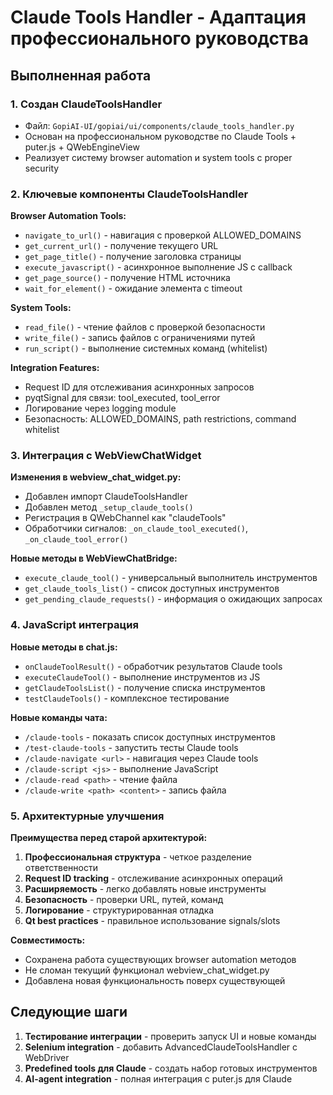 # Claude Tools Handler - Адаптация профессионального руководства

## Выполненная работа

### 1. Создан ClaudeToolsHandler
- Файл: `GopiAI-UI/gopiai/ui/components/claude_tools_handler.py`
- Основан на профессиональном руководстве по Claude Tools + puter.js + QWebEngineView
- Реализует систему browser automation и system tools с proper security

### 2. Ключевые компоненты ClaudeToolsHandler

**Browser Automation Tools:**
- `navigate_to_url()` - навигация с проверкой ALLOWED_DOMAINS  
- `get_current_url()` - получение текущего URL
- `get_page_title()` - получение заголовка страницы
- `execute_javascript()` - асинхронное выполнение JS с callback
- `get_page_source()` - получение HTML источника
- `wait_for_element()` - ожидание элемента с timeout

**System Tools:**
- `read_file()` - чтение файлов с проверкой безопасности
- `write_file()` - запись файлов с ограничениями путей
- `run_script()` - выполнение системных команд (whitelist)

**Integration Features:**
- Request ID для отслеживания асинхронных запросов
- pyqtSignal для связи: tool_executed, tool_error
- Логирование через logging module
- Безопасность: ALLOWED_DOMAINS, path restrictions, command whitelist

### 3. Интеграция с WebViewChatWidget

**Изменения в webview_chat_widget.py:**
- Добавлен импорт ClaudeToolsHandler
- Добавлен метод `_setup_claude_tools()` 
- Регистрация в QWebChannel как "claudeTools"
- Обработчики сигналов: `_on_claude_tool_executed()`, `_on_claude_tool_error()`

**Новые методы в WebViewChatBridge:**
- `execute_claude_tool()` - универсальный выполнитель инструментов
- `get_claude_tools_list()` - список доступных инструментов  
- `get_pending_claude_requests()` - информация о ожидающих запросах

### 4. JavaScript интеграция

**Новые методы в chat.js:**
- `onClaudeToolResult()` - обработчик результатов Claude tools
- `executeClaudeTool()` - выполнение инструментов из JS
- `getClaudeToolsList()` - получение списка инструментов
- `testClaudeTools()` - комплексное тестирование

**Новые команды чата:**
- `/claude-tools` - показать список доступных инструментов
- `/test-claude-tools` - запустить тесты Claude tools
- `/claude-navigate <url>` - навигация через Claude tools
- `/claude-script <js>` - выполнение JavaScript
- `/claude-read <path>` - чтение файла
- `/claude-write <path> <content>` - запись файла

### 5. Архитектурные улучшения

**Преимущества перед старой архитектурой:**
1. **Профессиональная структура** - четкое разделение ответственности
2. **Request ID tracking** - отслеживание асинхронных операций
3. **Расширяемость** - легко добавлять новые инструменты
4. **Безопасность** - проверки URL, путей, команд
5. **Логирование** - структурированная отладка
6. **Qt best practices** - правильное использование signals/slots

**Совместимость:**
- Сохранена работа существующих browser automation методов
- Не сломан текущий функционал webview_chat_widget.py
- Добавлена новая функциональность поверх существующей

## Следующие шаги

1. **Тестирование интеграции** - проверить запуск UI и новые команды
2. **Selenium integration** - добавить AdvancedClaudeToolsHandler с WebDriver
3. **Predefined tools для Claude** - создать набор готовых инструментов
4. **AI-agent integration** - полная интеграция с puter.js для Claude